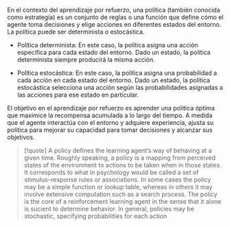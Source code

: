 En el contexto del aprendizaje por refuerzo, una política (también conocida como estrategia) es un conjunto de reglas o una función que define cómo el agente toma decisiones y elige acciones en diferentes estados del entorno. La política puede ser determinista o estocástica.

-   Política determinista: En este caso, la política asigna una acción específica para cada estado del entorno. Dado un estado, la política determinista siempre producirá la misma acción.

-   Política estocástica: En este caso, la política asigna una probabilidad a cada acción en cada estado del entorno. Dado un estado, la política estocástica selecciona una acción según las probabilidades asignadas a las acciones para ese estado en particular.

El objetivo en el aprendizaje por refuerzo es aprender una política óptima que maximice la recompensa acumulada a lo largo del tiempo. A medida que el agente interactúa con el entorno y adquiere experiencia, ajusta su política para mejorar su capacidad para tomar decisiones y alcanzar sus objetivos.

> [!quote]
> A policy defines the learning agent’s way of behaving at a given time. Roughly speaking, a policy is a mapping from perceived states of the environment to actions to be taken when in those states. It corresponds to what in psychology would be called a set of stimulus–response rules or associations. In some cases the policy may be a simple function or lookup table, whereas in others it may involve extensive computation such as a search process. The policy is the core of a reinforcement learning agent in the sense that it alone is sucient to determine behavior. In general, policies may be stochastic, specifying probabilities for each action


